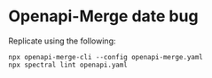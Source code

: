 # Openapi-Merge date bug

Replicate using the following:
```shell
npx openapi-merge-cli --config openapi-merge.yaml
npx spectral lint openapi.yaml 
```
